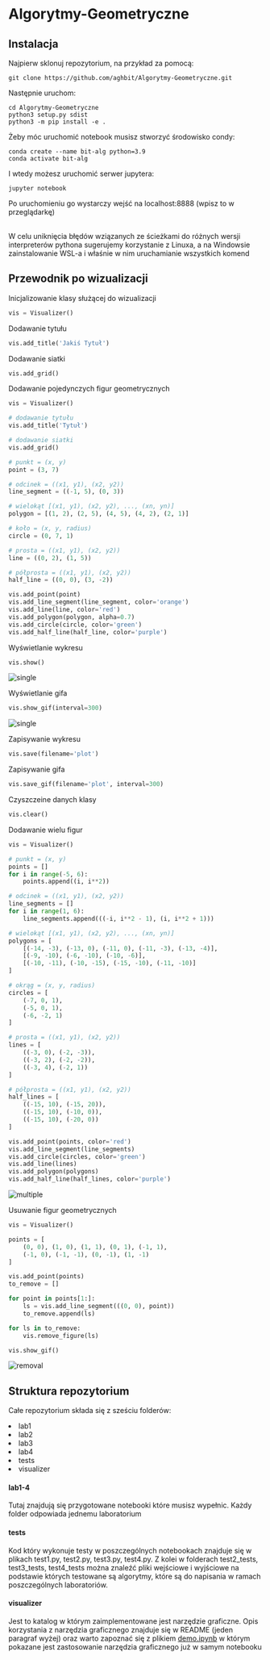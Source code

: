 # Algorytmy-Geometryczne

## Instalacja

Najpierw sklonuj repozytorium, na przykład za pomocą:
```
git clone https://github.com/aghbit/Algorytmy-Geometryczne.git
```

Następnie uruchom:

```
cd Algorytmy-Geometryczne
python3 setup.py sdist
python3 -m pip install -e .
```
Żeby móc uruchomić notebook musisz stworzyć środowisko condy:
```
conda create --name bit-alg python=3.9
conda activate bit-alg
```
I wtedy możesz uruchomić serwer jupytera:
```
jupyter notebook
```
Po uruchomieniu go wystarczy wejść na localhost:8888 (wpisz to w przeglądarkę)

<br>
W celu uniknięcia błędów wziązanych ze ścieżkami do różnych wersji interpreterów pythona
sugerujemy korzystanie z Linuxa, a na Windowsie zainstalowanie WSL-a i właśnie w nim uruchamianie wszystkich komend

## Przewodnik po wizualizacji
Inicjalizowanie klasy służącej do wizualizacji
```python
vis = Visualizer()
```

Dodawanie tytułu
```python
vis.add_title('Jakiś Tytuł')
```
Dodawanie siatki
```python
vis.add_grid()
```

Dodawanie pojedynczych figur geometrycznych
```python
vis = Visualizer()

# dodawanie tytułu
vis.add_title('Tytuł')

# dodawanie siatki
vis.add_grid()

# punkt = (x, y)
point = (3, 7)

# odcinek = ((x1, y1), (x2, y2))
line_segment = ((-1, 5), (0, 3))

# wielokąt [(x1, y1), (x2, y2), ..., (xn, yn)]
polygon = [(1, 2), (2, 5), (4, 5), (4, 2), (2, 1)]

# koło = (x, y, radius)
circle = (0, 7, 1)

# prosta = ((x1, y1), (x2, y2))
line = ((0, 2), (1, 5))

# półprosta = ((x1, y1), (x2, y2))
half_line = ((0, 0), (3, -2))

vis.add_point(point)
vis.add_line_segment(line_segment, color='orange')
vis.add_line(line, color='red')
vis.add_polygon(polygon, alpha=0.7)
vis.add_circle(circle, color='green')
vis.add_half_line(half_line, color='purple')
```

Wyświetlanie wykresu
```python
vis.show()
```
![single](https://github.com/aghbit/Algorytmy-Geometryczne/assets/115979017/00361c74-80b7-47db-a5c2-17635c521d4f)

Wyświetlanie gifa
```python
vis.show_gif(interval=300)
```
![single](https://github.com/aghbit/Algorytmy-Geometryczne/assets/115979017/e081a98f-19ae-4810-ab60-533622a2d40d)

Zapisywanie wykresu
```python
vis.save(filename='plot')
```

Zapisywanie gifa
```python
vis.save_gif(filename='plot', interval=300)
```

Czyszczeine danych klasy
```python
vis.clear()
```

Dodawanie wielu figur
```python
vis = Visualizer()

# punkt = (x, y)
points = []
for i in range(-5, 6):
    points.append((i, i**2))

# odcinek = ((x1, y1), (x2, y2))
line_segments = []
for i in range(1, 6):
    line_segments.append(((-i, i**2 - 1), (i, i**2 + 1)))

# wielokąt [(x1, y1), (x2, y2), ..., (xn, yn)]
polygons = [
    [(-14, -3), (-13, 0), (-11, 0), (-11, -3), (-13, -4)],
    [(-9, -10), (-6, -10), (-10, -6)],
    [(-10, -11), (-10, -15), (-15, -10), (-11, -10)]
]

# okrąg = (x, y, radius)
circles = [
    (-7, 0, 1),
    (-5, 0, 1),
    (-6, -2, 1)
]

# prosta = ((x1, y1), (x2, y2))
lines = [
    ((-3, 0), (-2, -3)),
    ((-3, 2), (-2, -2)),
    ((-3, 4), (-2, 1))
]

# półprosta = ((x1, y1), (x2, y2))
half_lines = [
    ((-15, 10), (-15, 20)),
    ((-15, 10), (-10, 0)),
    ((-15, 10), (-20, 0))
]

vis.add_point(points, color='red')
vis.add_line_segment(line_segments)
vis.add_circle(circles, color='green')
vis.add_line(lines)
vis.add_polygon(polygons)
vis.add_half_line(half_lines, color='purple')
```
![multiple](https://github.com/aghbit/Algorytmy-Geometryczne/assets/115979017/1601f760-187e-40de-a262-2d9e5b9c8035)

Usuwanie figur geometrycznych
```python
vis = Visualizer()

points = [
    (0, 0), (1, 0), (1, 1), (0, 1), (-1, 1),
    (-1, 0), (-1, -1), (0, -1), (1, -1)
]

vis.add_point(points)
to_remove = []

for point in points[1:]:
    ls = vis.add_line_segment(((0, 0), point))
    to_remove.append(ls)

for ls in to_remove:
    vis.remove_figure(ls)

vis.show_gif()
```
![removal](https://github.com/aghbit/Algorytmy-Geometryczne/assets/115979017/026d2e8e-a756-4448-a4b4-55a40b6063dc)

## Struktura repozytorium
Całe repozytorium składa się z sześciu folderów:
<li>lab1</li>
<li>lab2</li>
<li>lab3</li>
<li>lab4</li>
<li>tests</li>
<li>visualizer </li>

#### lab1-4
Tutaj znajdują się przygotowane notebooki które musisz wypełnic. Każdy folder odpowiada jednemu laboratorium
#### tests
Kod który wykonuje testy w poszczególnych notebookach znajduje się w plikach test1.py, test2.py, test3.py, test4.py.
Z kolei w folderach test2_tests, test3_tests, test4_tests można znaleźć pliki wejściowe i wyjściowe na podstawie których testowane są algorytmy, 
które są do napisania w ramach poszczególnych laboratoriów.

#### visualizer
Jest to katalog w którym zaimplementowane jest narzędzie graficzne. Opis korzystania z narzędzia graficznego znajduje 
się w README (jeden paragraf wyżej) oraz warto zapoznać się z plikiem [demo.ipynb](https://github.com/aghbit/Algorytmy-Geometryczne/blob/master/bitalg/visualizer/demo.ipynb)
w którym pokazane jest zastosowanie narzędzia graficznego już w samym notebooku


